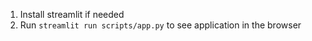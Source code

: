 1. Install streamlit if needed
2. Run ```streamlit run scripts/app.py``` to see application in the browser
